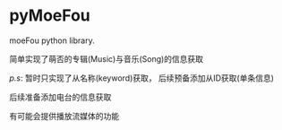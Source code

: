 pyMoeFou
========

   moeFou python library.


   简单实现了萌否的专辑(Music)与音乐(Song)的信息获取

   *p.s*: 暂时只实现了从名称(keyword)获取， 后续预备添加从ID获取(单条信息)


   后续准备添加电台的信息获取

   有可能会提供播放流媒体的功能

